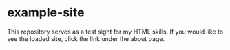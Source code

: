# example-site

This repository serves as a test sight for my HTML skills. If you would like to see the loaded site, click the link under the about page.

